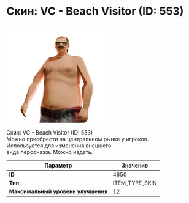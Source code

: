 # Скин: VC - Beach Visitor (ID: 553)

![Item Image](../img/4650.webp?raw=true)

Скин: VC - Beach Visitor (ID: 553)<br>Можно приобрести на центральном рынке у игроков.<br>Используется для изменения внешнего<br>вида персонажа. Можно надеть.


| Параметр | Значение |
|----------|----------|
| **ID** | 4650 |
| **Тип** | ITEM_TYPE_SKIN |
| **Максимальный уровень улучшения** | 12 |

